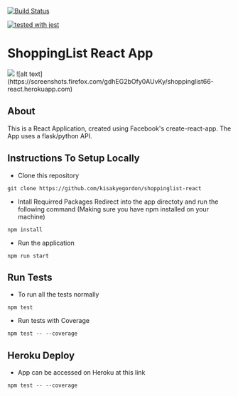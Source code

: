 [![Build Status](https://travis-ci.org/kisakyegordon/shoppinglist-react.svg?branch=crud)](https://travis-ci.org/kisakyegordon/shoppinglist-react)

[![tested with jest](https://img.shields.io/badge/tested_with-jest-99424f.svg)](https://github.com/facebook/jest)

ShoppingList React App
========
<img src="https://screenshots.firefox.com/gdhEG2bOfy0AUvKy/shoppinglist66-react.herokuapp.com" />
![alt text](https://screenshots.firefox.com/gdhEG2bOfy0AUvKy/shoppinglist66-react.herokuapp.com)

## About
This is a React Application, created using Facebook's create-react-app.
The App uses a flask/python API.

## Instructions To Setup Locally
- Clone this repository
```
git clone https://github.com/kisakyegordon/shoppinglist-react
```
- Intall Requirred Packages
Redirect into the app directoty and run the following command (Making sure you have npm installed on your machine)
```
npm install
```
- Run the application
```
npm run start
```

## Run Tests
- To run all the tests normally
```
npm test
```
 - Run tests with Coverage
```
npm test -- --coverage
```

## Heroku Deploy
- App can be accessed on Heroku at this link
```
npm test -- --coverage
```
